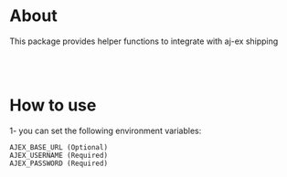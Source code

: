 # About

This package provides helper functions to integrate with aj-ex shipping

<br/><br/>

# How to use

1- you can set the following environment variables:

```shell
AJEX_BASE_URL (Optional)
AJEX_USERNAME (Required)
AJEX_PASSWORD (Required)
```
